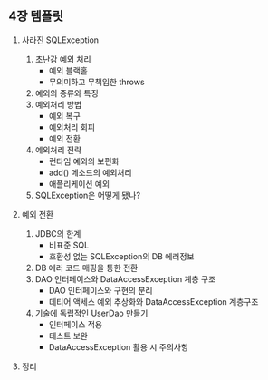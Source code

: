 <h2>4장 템플릿</h2>

1. 사라진 SQLException  
    1. 초난감 예외 처리  
       - 예외 블랙홀  
       - 무의미하고 무책임한 throws  
    2. 예외의 종류와 특징  
    3. 예외처리 방법  
        - 예외 복구  
        - 예외처리 회피  
        - 예외 전환  
    4. 예외처리 전략  
       - 런타임 예외의 보편화  
       - add() 메소드의 예외처리  
       - 애플리케이션 예외  
    5. SQLException은 어떻게 됐나?  

2. 예외 전환  
   1. JDBC의 한계  
      - 비표준 SQL  
      - 호환성 없는 SQLException의 DB 에러정보  
   2. DB 에러 코드 매핑을 통한 전환  
   3. DAO 인터페이스와 DataAccessException 계층 구조  
      - DAO 인터페이스와 구현의 분리  
      - 데티어 액세스 예외 추상화와 DataAccessException 계층구조  
   4. 기술에 독립적인 UserDao 만들기  
      - 인터페이스 적용  
      - 테스트 보완  
      - DataAccessException 활용 시 주의사항  
  
3. 정리  